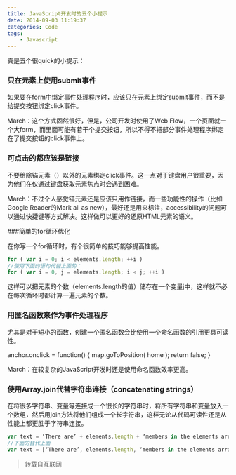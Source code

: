 ```yaml
---
title: JavaScript开发时的五个小提示
date: 2014-09-03 11:19:37
categories: Code
tags:
	- Javascript
---
```

真是五个很quick的小提示：

### 只在元素上使用submit事件

如果要在form中绑定事件处理程序时，应该只在元素上绑定submit事件，而不是给提交按钮绑定click事件。

March：这个方式固然很好，但是，公司开发时使用了Web Flow，一个页面就一个大form，而里面可能有若干个提交按钮，所以不得不把部分事件处理程序绑定在了提交按钮的click事件上。

<!--more-->

### 可点击的都应该是链接

不要给除锚元素（）以外的元素绑定click事件。这一点对于键盘用户很重要，因为他们在仅通过键盘获取元素焦点时会遇到困难。

March：不过个人感觉锚元素还是应该只用作链接，而一些功能性的操作（比如Google Reader的Mark all as new），最好还是用来标注，accessibility的问题可以通过快捷键等方式解决。这样做可以更好的还原HTML元素的语义。

###简单的for循环优化

在你写一个for循环时，有个很简单的技巧能够提高性能。

``` javascript
for ( var i = 0; i < elements.length; ++i )
//使用下面的语句代替上面的：
for ( var i = 0, j = elements.length; i < j; ++i )
```

这样可以把元素的个数（elements.length的值）储存在一个变量j中，这样就不必在每次循环时都计算一遍元素的个数。

### 用匿名函数来作为事件处理程序

尤其是对于短小的函数，创建一个匿名函数会比使用一个命名函数的引用更具可读性。

anchor.onclick = function() { map.goToPosition( home ); return false; }

March：在较复杂的JavaScript开发时还是使用命名函数效率更高。

### 使用Array.join代替字符串连接（concatenating strings）

在将很多字符串、变量等连接成一个很长的字符串时，将所有字符串和变量放入一个数组，然后用join方法将他们组成一个长字符串，这样无论从代码可读性还是从性能上都更胜于字符串连接。

``` javascript
var text = ‘There are’ + elements.length + ‘members in the elements array.’;
//下面的替代上面
var text = [‘There are’, elements.length, ‘members in the elements array.’].join(‘ ‘);
```

> 转载自互联网